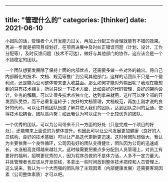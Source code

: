 
---
title: "管理什么的"
categories: [thinker]
date: 2021-06-10
---

小团队的话，管理者个人开发能力过关，再加上分配工作合理就能有不错的效果。再进一步就是把项目规划好，在项目进展中及时纠正错误问题（计划、设计、工作分配等），及时反馈问题（技术不可达），做好与其他部门的协作。这应该会是一个不错稳定的团队。

一个团队想要发展除了保持上面的内部优点，还需要多做一些对外的输出。将自己内部孵化的技术、文档、规范等推广到公司其他部门，这样的话团队不只是一个盈利点，还是能为公司整体带来更大收益面。那么如何才能对外输出呢？我现在能想到的只有技术相关，所以只说一下技术方面，比如良好的代码管理，良好的架构设计，业务的解耦，可以让很多技术点独立化，达到拿来就用，这样可以使全部的开发团队受益，而不必重复造轮子；良好的文档管理，文档规范，再加上刚才说的良好的代码，可以让其他团队迅速了解并进入我们的团队，达到团队之间的互通，使得技术松耦合，团队高内聚；如此我认为可以成为一个比较优秀的团队。

一个优秀的团队，可以为公司带来不只一方面的好处（只是完成一个项目的好处），还能带来上面说的为整体提升。也因此可以让公司发展更加健康（良好的人员结构，良好的技术基础）可以让产品迭代更新更迅速。这时候团队想做大，我认为主要依靠一个良性循环，公司因有好的团队变得健壮，团队因为公司的迅速成长，水涨船高变得越来越壮大。这时候需要把重点多分配到人员管理上，对员工有更好的福利，招聘更优秀的人，因为程序员做的不是体力活，人多不一定力量大。并且管理者也应该从开发前线，多拿出一些时间放到整体技术把控和人员管理上。这么说来，我认为一个大而强的团队除了主观因素（内部健康发展）还需要客观因素（公司整体素质）才可以吧。

